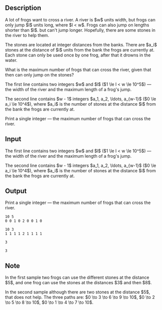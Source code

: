 ## Description

<div><p>A lot of frogs want to cross a river. A river is $w$ units width, but frogs can only jump $l$ units long, where $l &lt; w$. Frogs can also jump on lengths shorter than $l$. but can't jump longer. Hopefully, there are some stones in the river to help them.</p><p>The stones are located at integer distances from the banks. There are $a_i$ stones at the distance of $i$ units from the bank the frogs are currently at. Each stone can only be used once by one frog, after that it drowns in the water.</p><p>What is the maximum number of frogs that can cross the river, given that then can only jump on the stones?</p></div><div class="input-specification"><p>The first line contains two integers $w$ and $l$ ($1 \le l &lt; w \le 10^5$)&nbsp;— the width of the river and the maximum length of a frog's jump.</p><p>The second line contains $w - 1$ integers $a_1, a_2, \ldots, a_{w-1}$ ($0 \le a_i \le 10^4$), where $a_i$ is the number of stones at the distance $i$ from the bank the frogs are currently at.</p></div><div class="output-specification"><p>Print a single integer&nbsp;— the maximum number of frogs that can cross the river.</p></div>

## Input

<p>The first line contains two integers $w$ and $l$ ($1 \le l &lt; w \le 10^5$)&nbsp;— the width of the river and the maximum length of a frog's jump.</p><p>The second line contains $w - 1$ integers $a_1, a_2, \ldots, a_{w-1}$ ($0 \le a_i \le 10^4$), where $a_i$ is the number of stones at the distance $i$ from the bank the frogs are currently at.</p>

## Output

<p>Print a single integer&nbsp;— the maximum number of frogs that can cross the river.</p>





```input1
10 5
0 0 1 0 2 0 0 1 0

```




```input2
10 3
1 1 1 1 2 1 1 1 1

```




```output1
3

```




```output2
3

```



## Note

<p>In the first sample two frogs can use the different stones at the distance $5$, and one frog can use the stones at the distances $3$ and then $8$.</p><p>In the second sample although there are two stones at the distance $5$, that does not help. The three paths are: $0 \to 3 \to 6 \to 9 \to 10$, $0 \to 2 \to 5 \to 8 \to 10$, $0 \to 1 \to 4 \to 7 \to 10$.</p>
